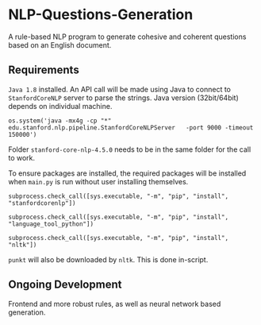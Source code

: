 # NLP-Questions-Generation
A rule-based NLP program to generate cohesive and coherent questions based on an English document.

## Requirements
`Java 1.8` installed. An API call will be made using Java to connect to `StanfordCoreNLP` server to parse the strings. Java version (32bit/64bit) depends on individual machine.

`os.system('java -mx4g -cp "*" edu.stanford.nlp.pipeline.StanfordCoreNLPServer   -port 9000 -timeout 150000')`

Folder `stanford-core-nlp-4.5.0` needs to be in the same folder for the call to work.

To ensure packages are installed, the required packages will be installed when `main.py` is run without user installing themselves.

`subprocess.check_call([sys.executable, "-m", "pip", "install", "stanfordcorenlp"])`

`subprocess.check_call([sys.executable, "-m", "pip", "install", "language_tool_python"])`

`subprocess.check_call([sys.executable, "-m", "pip", "install", "nltk"])`

`punkt` will also be downloaded by `nltk`. This is done in-script.

## Ongoing Development
Frontend and more robust rules, as well as neural network based generation.
